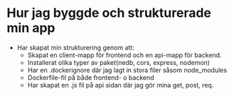 # Hur jag byggde och strukturerade min app

* Har skapat min strukturering genom att:
    * Skapat en client-mapp för frontend och en api-mapp för backend.
    * Installerat olika typer av paket(nedb, cors, express, nodemon)
    * Har en .dockerignore där jag lagt in stora filer såsom node_modules
    * Dockerfile-fil på både frontend- o backend
    * Har skapat en .js fil på api sidan där jag gör mina get, post, req. 

# 